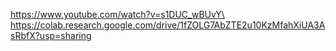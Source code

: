 https://www.youtube.com/watch?v=s1DUC_wBUvY\
https://colab.research.google.com/drive/1fZOLG7AbZTE2u10KzMfahXiUA3AsRbfX?usp=sharing
